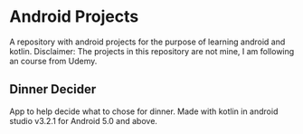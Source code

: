 # Android Projects

A repository with android projects for the purpose of learning android and kotlin. 
Disclaimer: The projects in this repository are not mine, I am following an course from Udemy.

## Dinner Decider

App to help decide what to chose for dinner.
Made with kotlin in android studio v3.2.1 for Android 5.0 and above.
